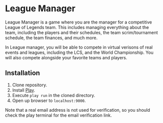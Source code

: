League Manager
==============
League Manager is a game where you are the manager for a competitive League of Legends team.
This includes managing everything about the team, including the players and their schedules,
the team scrim/tournament schedule, the team finances, and much more.

In League manager, you will be able to compete in virtual verisons of real events and leagues,
including the LCS, and the World Championship. You will also compete alongside your favorite
teams and players.

Installation
------------
1. Clone repository.
2. Install [Play](http://www.playframework.com/documentation/2.2.1/Installing).
3. Execute `play run` in the cloned directory.
4. Open up browser to `localhost:9000`.

Note that a real email address is not used for verification, so you should check the play terminal for the email verification link.